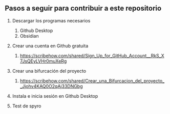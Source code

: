 ## Pasos a seguir para contribuir a este repositorio

1. Descargar los programas necesarios
	1. Github Desktop
	2. Obsidian
	   
2. Crear una cuenta en Github gratuita 
	1. https://scribehow.com/shared/Sign_Up_for_GitHub_Account__RkS_X7JsQEyLVHr0muXeRg

3. Crear una bifurcación del proyecto 
	1. https://scribehow.com/shared/Crear_una_Bifurcacion_del_proyecto__Jjohv4KAQ0O2qAj33DNGbg
	   
4. Instala e inicia sesión en Github Desktop
5. Test de spyro  
